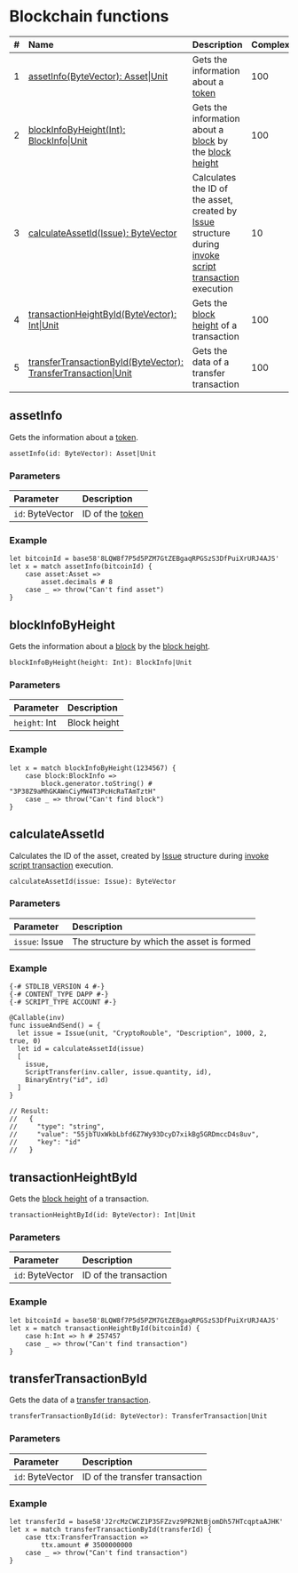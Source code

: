 # Blockchain functions

|   #  | Name | Description | Complexity |
| :--- | :--- | :--- | :--- |
|   1  | [assetInfo(ByteVector): Аsset&#124;Unit](#assetinfo) | Gets the information about a [token](/en/blockchain/token) | 100 |
|   2  | [blockInfoByHeight(Int): BlockInfo&#124;Unit](#blockinfobyheight) | Gets the information about a [block](/en/blockchain/block) by the [block height](/en/blockchain/block/block-height) | 100 |
|   3  | [calculateAssetId(Issue): ByteVector](#calculateassetid) | Calculates the ID of the asset, created by [Issue](/en/ride/structures/script-actions/issue) structure during [invoke script transaction](/en/blockchain/transaction-type/invoke-script-transaction) execution | 10 |
|   4  | [transactionHeightById(ByteVector): Int&#124;Unit](#transactionheightbyid) | Gets the [block height](/en/blockchain/block/block-height) of a transaction | 100 |
|   5  | [transferTransactionById(ByteVector): TransferTransaction&#124;Unit](#transfertransactionbyid) | Gets the data of a transfer transaction | 100 |

## assetInfo

Gets the information about a [token](/en/blockchain/token).

```
assetInfo(id: ByteVector): Аsset|Unit
```

### Parameters

| Parameter | Description |
| :--- | :--- |
| `id`: ByteVector | ID of the [token](/en/blockchain/token) |

### Example

```
let bitcoinId = base58'8LQW8f7P5d5PZM7GtZEBgaqRPGSzS3DfPuiXrURJ4AJS'
let x = match assetInfo(bitcoinId) {
    case asset:Asset =>
        asset.decimals # 8
    case _ => throw("Can't find asset")
}
```


## blockInfoByHeight

Gets the information about a [block](/en/blockchain/block) by the [block height](/en/blockchain/block/block-height).

```
blockInfoByHeight(height: Int): BlockInfo|Unit
```

### Parameters

| Parameter | Description |
| :--- | :--- |
| `height`: Int | Block height |

### Example

```
let x = match blockInfoByHeight(1234567) {
    case block:BlockInfo =>
        block.generator.toString() # "3P38Z9aMhGKAWnCiyMW4T3PcHcRaTAmTztH"
    case _ => throw("Can't find block")
}
```

## calculateAssetId

Calculates the ID of the asset, created by [Issue](/en/ride/structures/script-actions/issue) structure during [invoke script transaction](/en/blockchain/transaction-type/invoke-script-transaction) execution.

```
calculateAssetId(issue: Issue): ByteVector
```

### Parameters

| Parameter | Description |
| :--- | :--- |
| `issue`: Issue | The structure by which the asset is formed |

### Example

```
{-# STDLIB_VERSION 4 #-}
{-# CONTENT_TYPE DAPP #-}
{-# SCRIPT_TYPE ACCOUNT #-}
  
@Callable(inv)
func issueAndSend() = {
  let issue = Issue(unit, "CryptoRouble", "Description", 1000, 2, true, 0)
  let id = calculateAssetId(issue)
  [
    issue,
    ScriptTransfer(inv.caller, issue.quantity, id),
    BinaryEntry("id", id)
  ]
}
 
// Result:
//   {
//     "type": "string",
//     "value": "55jbTUxWkbLbfd6Z7Wy93DcyD7xikBg5GRDmccD4s8uv",
//     "key": "id"
//   }
```

## transactionHeightById

Gets the [block height](/en/blockchain/block/block-height) of a transaction.

```
transactionHeightById(id: ByteVector): Int|Unit
```

### Parameters

| Parameter | Description |
| :--- | :--- |
| `id`: ByteVector | ID of the transaction |

### Example

```
let bitcoinId = base58'8LQW8f7P5d5PZM7GtZEBgaqRPGSzS3DfPuiXrURJ4AJS'
let x = match transactionHeightById(bitcoinId) {
    case h:Int => h # 257457
    case _ => throw("Can't find transaction")
}
```

## transferTransactionById

Gets the data of a [transfer transaction](/en/blockchain/transaction-type/transfer-transaction).

```
transferTransactionById(id: ByteVector): TransferTransaction|Unit
```

### Parameters

| Parameter | Description |
| :--- | :--- |
| `id`: ByteVector | ID of the transfer transaction |

### Example

```
let transferId = base58'J2rcMzCWCZ1P3SFZzvz9PR2NtBjomDh57HTcqptaAJHK'
let x = match transferTransactionById(transferId) {
    case ttx:TransferTransaction =>
        ttx.amount # 3500000000
    case _ => throw("Can't find transaction")
}
```
